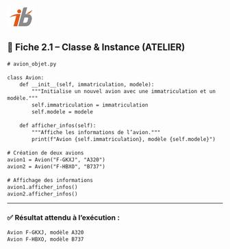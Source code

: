 ![Logo](images\logo.png)


## 🧩 Fiche 2.1 – Classe & Instance (ATELIER)

```
# avion_objet.py

class Avion:
    def __init__(self, immatriculation, modele):
        """Initialise un nouvel avion avec une immatriculation et un modèle."""
        self.immatriculation = immatriculation
        self.modele = modele

    def afficher_infos(self):
        """Affiche les informations de l’avion."""
        print(f"Avion {self.immatriculation}, modèle {self.modele}")

# Création de deux avions
avion1 = Avion("F-GKXJ", "A320")
avion2 = Avion("F-HBXO", "B737")

# Affichage des informations
avion1.afficher_infos()
avion2.afficher_infos()
```

---

### ✅ Résultat attendu à l’exécution :

```
Avion F-GKXJ, modèle A320
Avion F-HBXO, modèle B737
```
